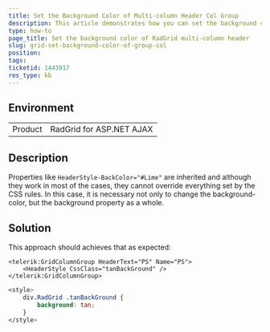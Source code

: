 ```yaml
---
title: Set the Background Color of Multi-column Header Col Group
description: This article demonstrates how you can set the background color of a ColGroup header cell
type: how-to
page_title: Set the background color of RadGrid multi-column header
slug: grid-set-background-color-of-group-col
position: 
tags: 
ticketid: 1443917
res_type: kb
---
```


## Environment
<table>
	<tbody>
		<tr>
			<td>Product</td>
			<td>RadGrid for ASP.NET AJAX</td>
		</tr>
	</tbody>
</table>

## Description

Properties like `HeaderStyle-BackColor="#Lime"` are inherited and although they work in most of the cases, they cannot override everything set by the CSS rules. In this case, it is necessary not only to change the background-color, but the background property as a whole.

## Solution

This approach should achieves that as expected:
````ASP.NET
<telerik:GridColumnGroup HeaderText="PS" Name="PS">
    <HeaderStyle CssClass="tanBackGround" />
</telerik:GridColumnGroup>
````

````CSS
<style>
    div.RadGrid .tanBackGround {
        background: tan;
    }
</style>
````






